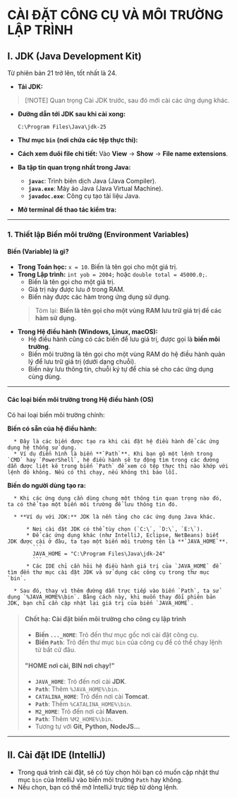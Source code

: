 
# CÀI ĐẶT CÔNG CỤ VÀ MÔI TRƯỜNG LẬP TRÌNH
## I. JDK (Java Development Kit)

Từ phiên bản 21 trở lên, tốt nhất là 24.

  - **Tải JDK:**

> [\!NOTE] Quan trọng
> Cài JDK trước, sau đó mới cài các ứng dụng khác.

  - **Đường dẫn tới JDK sau khi cài xong:**

    ```
    C:\Program Files\Java\jdk-25
    ```

  - **Thư mục `bin` (nơi chứa các tệp thực thi):**

  - **Cách xem đuôi file chi tiết:**
    Vào **View** -\> **Show** -\> **File name extensions**.

  - **Ba tập tin quan trọng nhất trong Java:**

      - **`javac`**: Trình biên dịch Java (Java Compiler).
      - **`java.exe`**: Máy ảo Java (Java Virtual Machine).
      - **`javadoc.exe`**: Công cụ tạo tài liệu Java.

  - **Mở terminal để thao tác kiểm tra:**

-----

### 1\. Thiết lập Biến môi trường (Environment Variables)

#### Biến (Variable) là gì?

  * **Trong Toán học:** `x = 10`. Biến là tên gọi cho một giá trị.
  * **Trong Lập trình:** `int yob = 2004;` hoặc `double total = 45000.0;`.
      * Biến là tên gọi cho một giá trị.
      * Giá trị này được lưu ở trong RAM.
      * Biến này được các hàm trong ứng dụng sử dụng.
    > Tóm lại: **Biến là tên gọi cho một vùng RAM lưu trữ giá trị để các hàm sử dụng.**
  * **Trong Hệ điều hành (Windows, Linux, macOS):**
      * Hệ điều hành cũng có các biến để lưu giá trị, được gọi là **biến môi trường**.
      * Biến môi trường là tên gọi cho một vùng RAM do hệ điều hành quản lý để lưu trữ giá trị (dưới dạng chuỗi).
      * Biến này lưu thông tin, chuỗi ký tự để chia sẻ cho các ứng dụng cùng dùng.

-----

#### Các loại biến môi trường trong Hệ điều hành (OS)

Có hai loại biến môi trường chính:

  **Biến có sẵn của hệ điều hành:**

      * Đây là các biến được tạo ra khi cài đặt hệ điều hành để các ứng dụng hệ thống sử dụng.
      * Ví dụ điển hình là biến **`Path`**. Khi bạn gõ một lệnh trong `CMD` hay `PowerShell`, hệ điều hành sẽ tự động tìm trong các đường dẫn được liệt kê trong biến `Path` để xem có tệp thực thi nào khớp với lệnh đó không. Nếu có thì chạy, nếu không thì báo lỗi.

  **Biến do người dùng tạo ra:**

      * Khi các ứng dụng cần dùng chung một thông tin quan trọng nào đó, ta có thể tạo một biến môi trường để lưu thông tin đó.

      * **Ví dụ với JDK:** JDK là nền tảng cho các ứng dụng Java khác.

          * Nơi cài đặt JDK có thể tùy chọn (`C:\`, `D:\`, `E:\`).
          * Để các ứng dụng khác (như IntelliJ, Eclipse, NetBeans) biết JDK được cài ở đâu, ta tạo một biến môi trường tên là **`JAVA_HOME`**.
            ```
            JAVA_HOME = "C:\Program Files\Java\jdk-24"
            ```
          * Các IDE chỉ cần hỏi hệ điều hành giá trị của `JAVA_HOME` để tìm đến thư mục cài đặt JDK và sử dụng các công cụ trong thư mục `bin`.

      * Sau đó, thay vì thêm đường dẫn trực tiếp vào biến `Path`, ta sử dụng `%JAVA_HOME%\bin`. Bằng cách này, khi muốn thay đổi phiên bản JDK, bạn chỉ cần cập nhật lại giá trị của biến `JAVA_HOME`.

> #### Chốt hạ: Cài đặt biến môi trường cho công cụ lập trình
>
>   * **Biến `..._HOME`**: Trỏ đến thư mục gốc nơi cài đặt công cụ.
>   * **Biến `Path`**: Trỏ đến thư mục `bin` của công cụ để có thể chạy lệnh từ bất cứ đâu.
>
> #### "HOME nơi cài, BIN nơi chạy\!"
>
>   * **`JAVA_HOME`**: Trỏ đến nơi cài **JDK**.
>   * **`Path`**: Thêm `%JAVA_HOME%\bin`.
>   * **`CATALINA_HOME`**: Trỏ đến nơi cài **Tomcat**.
>   * **`Path`**: Thêm `%CATALINA_HOME%\bin`.
>   * **`M2_HOME`**: Trỏ đến nơi cài **Maven**.
>   * **`Path`**: Thêm `%M2_HOME%\bin`.
>   * Tương tự với **Git, Python, NodeJS...**

-----

## II. Cài đặt IDE (IntelliJ)

  * Trong quá trình cài đặt, sẽ có tùy chọn hỏi bạn có muốn cập nhật thư mục `bin` của IntelliJ vào biến môi trường `Path` hay không.
  * Nếu chọn, bạn có thể mở IntelliJ trực tiếp từ dòng lệnh.